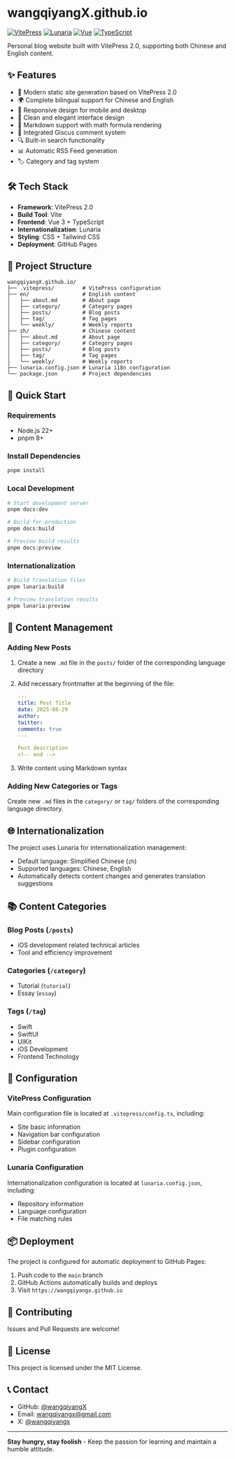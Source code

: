 # wangqiyangX.github.io

[![VitePress](https://img.shields.io/badge/VitePress-2.0.0--alpha.11-646cff?style=flat-square&logo=Vite)](https://vitepress.dev/)
[![Lunaria](https://img.shields.io/badge/Lunaria-0.1.1-4f46e5?style=flat-square)](https://lunaria.dev/)
[![Vue](https://img.shields.io/badge/Vue-3.5.19-4fc08d?style=flat-square&logo=Vue.js)](https://vuejs.org/)
[![TypeScript](https://img.shields.io/badge/TypeScript-5.0+-3178c6?style=flat-square&logo=TypeScript)](https://www.typescriptlang.org/)

Personal blog website built with VitePress 2.0, supporting both Chinese and English content.

## ✨ Features

- 🚀 Modern static site generation based on VitePress 2.0
- 🌍 Complete bilingual support for Chinese and English
- 📱 Responsive design for mobile and desktop
- 🎨 Clean and elegant interface design
- 📝 Markdown support with math formula rendering
- 💬 Integrated Giscus comment system
- 🔍 Built-in search functionality
- 📊 Automatic RSS Feed generation
- 🏷️ Category and tag system

## 🛠️ Tech Stack

- **Framework**: VitePress 2.0
- **Build Tool**: Vite
- **Frontend**: Vue 3 + TypeScript
- **Internationalization**: Lunaria
- **Styling**: CSS + Tailwind CSS
- **Deployment**: GitHub Pages

## 📁 Project Structure

```
wangqiyangX.github.io/
├── .vitepress/         # VitePress configuration
├── en/                 # English content
│   ├── about.md        # About page
│   ├── category/       # Category pages
│   ├── posts/          # Blog posts
│   ├── tag/            # Tag pages
│   └── weekly/         # Weekly reports
├── zh/                 # Chinese content
│   ├── about.md        # About page
│   ├── category/       # Category pages
│   ├── posts/          # Blog posts
│   ├── tag/            # Tag pages
│   └── weekly/         # Weekly reports
├── lunaria.config.json # Lunaria i18n configuration
└── package.json        # Project dependencies
```

## 🚀 Quick Start

### Requirements

- Node.js 22+
- pnpm 8+

### Install Dependencies

```bash
pnpm install
```

### Local Development

```bash
# Start development server
pnpm docs:dev

# Build for production
pnpm docs:build

# Preview build results
pnpm docs:preview
```

### Internationalization

```bash
# Build translation files
pnpm lunaria:build

# Preview translation results
pnpm lunaria:preview
```

## 📝 Content Management

### Adding New Posts

1. Create a new `.md` file in the `posts/` folder of the corresponding language directory
2. Add necessary frontmatter at the beginning of the file:

    ```yaml
    ---
    title: Post Title
    date: 2025-08-29
    author:
    twitter:
    comments: true
    ---

    Post description
    <!-- end -->
    ```

3. Write content using Markdown syntax

### Adding New Categories or Tags

Create new `.md` files in the `category/` or `tag/` folders of the corresponding language directory.

## 🌐 Internationalization

The project uses Lunaria for internationalization management:

- Default language: Simplified Chinese (`zh`)
- Supported languages: Chinese, English
- Automatically detects content changes and generates translation suggestions

## 📚 Content Categories

### Blog Posts (`/posts`)

- iOS development related technical articles
- Tool and efficiency improvement

### Categories (`/category`)

- Tutorial (`tutorial`)
- Essay (`essay`)

### Tags (`/tag`)

- Swift
- SwiftUI
- UIKit
- iOS Development
- Frontend Technology

## 🔧 Configuration

### VitePress Configuration

Main configuration file is located at `.vitepress/config.ts`, including:

- Site basic information
- Navigation bar configuration
- Sidebar configuration
- Plugin configuration

### Lunaria Configuration

Internationalization configuration is located at `lunaria.config.json`, including:

- Repository information
- Language configuration
- File matching rules

## 📦 Deployment

The project is configured for automatic deployment to GitHub Pages:

1. Push code to the `main` branch
2. GitHub Actions automatically builds and deploys
3. Visit `https://wangqiyangx.github.io`

## 🤝 Contributing

Issues and Pull Requests are welcome!

## 📄 License

This project is licensed under the MIT License.

## 📞 Contact

- GitHub: [@wangqiyangX](https://github.com/wangqiyangX)
- Email: <wangqiyangx@gmail.com>
- X: [@wangqiyangx](https://x.com/wangqiyangx)

---

**Stay hungry, stay foolish** - Keep the passion for learning and maintain a humble attitude.

